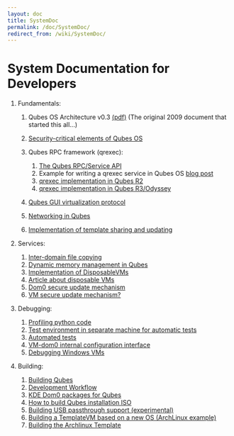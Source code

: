 ```yaml
---
layout: doc
title: SystemDoc
permalink: /doc/SystemDoc/
redirect_from: /wiki/SystemDoc/
---
```


System Documentation for Developers
===================================

1.  Fundamentals:
    1.  Qubes OS Architecture v0.3 [​(pdf)](http://files.qubes-os.org/files/doc/arch-spec-0.3.pdf) (The original 2009 document that started this all...)
    2.  [Security-critical elements of Qubes OS](/wiki/SecurityCriticalCode)
    3.  Qubes RPC framework (qrexec):
        1.  [The Qubes RPC/Service API](/wiki/Qrexec)
        2.  Example for writing a qrexec service in Qubes OS [​blog post](http://theinvisiblethings.blogspot.com/2013/02/converting-untrusted-pdfs-into-trusted.html)
        3.  [qrexec implementation in Qubes R2](/wiki/Qrexec2Implementation)
        4.  [qrexec implementation in Qubes R3/Odyssey](/wiki/Qrexec3Implementation)

    4.  [Qubes GUI virtualization protocol](/wiki/GUIdocs)
    5.  [Networking in Qubes](/wiki/QubesNet)
    6.  [Implementation of template sharing and updating](/wiki/TemplateImplementation)

2.  Services:
    1.  [Inter-domain file copying](/wiki/Qfilecopy)
    2.  [Dynamic memory management in Qubes](/wiki/Qmemman)
    3.  [Implementation of DisposableVMs](/wiki/DVMimpl)
    4.  [​Article about disposable VMs](http://theinvisiblethings.blogspot.com/2010/06/disposable-vms.html)
    5.  [Dom0 secure update mechanism](/wiki/Dom0SecureUpdates)
    6.  [VM secure update mechanism?](/wiki/VMSecureUpdates)

3.  Debugging:
    1.  [Profiling python code](/wiki/Profiling)
    2.  [Test environment in separate machine for automatic tests](/wiki/TestBench)
    3.  [Automated tests](/doc/AutomatedTests/)
    3.  [VM-dom0 internal configuration interface](/wiki/SystemDoc/VMInterface)
    4.  [Debugging Windows VMs](/wiki/WindowsDebugging)

4.  Building:
    1.  [Building Qubes](/wiki/QubesBuilder)
    2.  [Development Workflow](/wiki/DevelopmentWorkflow)
    3.  [KDE Dom0 packages for Qubes](/wiki/KdeDom0)
    4.  [How to build Qubes installation ISO](/wiki/InstallationIsoBuilding)
    5.  [Building USB passthrough support (experimental)](/wiki/USBVM)
    6.  [Building a TemplateVM based on a new OS (ArchLinux example)](/wiki/BuildingNonFedoraTemplate)
    7.  [Building the Archlinux Template](/wiki/BuildingArchlinuxTemplate)


